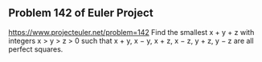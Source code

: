 ## Problem 142 of Euler Project 
https://www.projecteuler.net/problem=142
Find the smallest x + y + z with integers x > y > z > 0 such that x + y, x − y, x + z, x − z, y + z, y − z are all perfect squares.